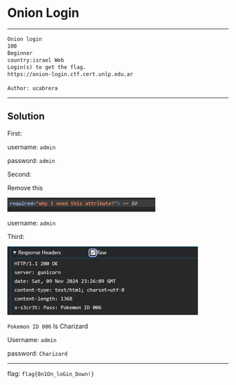 # Onion Login

---
```
Onion login
100
Beginner
country:israel Web
Login(s) to get the flag.
https://onion-login.ctf.cert.unlp.edu.ar

Author: ucabrera
```
---
## Solution
First:

username: `admin`

password: `admin`

Second:

Remove this

![alt text](image.png)

username: `admin`

Third:

![alt text](image-1.png)

`Pokemon ID 006` Is Charizard

Username: `admin`

password: `Charizard`

---
flag: `flag{0n1On_loGin_Down!}`
